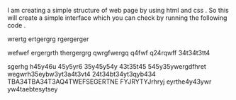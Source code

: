 I am creating a simple structure of web page by using html and css . So this will create a simple interface which you can check by running the following code .

wrertg ertgergrg  rgergerger

wefwef ergergrth  thergergrg qwrgfwergq q4fwf  q24rqwff 34t34t3tt4

sgerhg h45y46u 45y5yr6 35y45y54y 43t35t45 545y35ywergdfhret wegwrh35eybw3yt3a4t3vt4 24t34bt34yt3qyb434  TBA34TBA34T3AQ4TWEFSEGERTNE FYJRYTYJrhryj eyrthe4y43ywr yw4taebtesytsey

